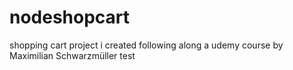 # nodeshopcart

shopping cart project i created following along a udemy course by Maximilian Schwarzmüller
test
